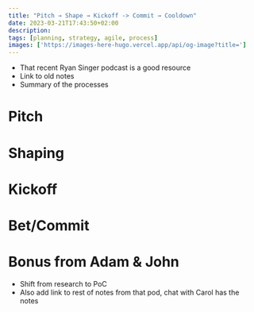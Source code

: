 ```yaml
---
title: "Pitch → Shape → Kickoff -> Commit → Cooldown"
date: 2023-03-21T17:43:50+02:00
description: 
tags: [planning, strategy, agile, process]
images: ['https://images-here-hugo.vercel.app/api/og-image?title=']
---
```


- That recent Ryan Singer podcast is a good resource
- Link to old notes
- Summary of the processes

# Pitch

# Shaping

# Kickoff

# Bet/Commit

# Bonus from Adam & John
- Shift from research to PoC
- Also add link to rest of notes from that pod, chat with Carol has the notes